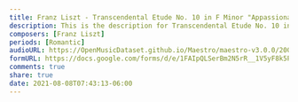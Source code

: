 ```yaml
---
title: Franz Liszt - Transcendental Etude No. 10 in F Minor "Appassionata" (1)
description: This is the description for Transcendental Etude No. 10 in F Minor "Appassionata" by Franz Liszt
composers: [Franz Liszt]
periods: [Romantic]
audioURL: https://OpenMusicDataset.github.io/Maestro/maestro-v3.0.0/2008/MIDI-Unprocessed_04_R3_2008_01-07_ORIG_MID--AUDIO_04_R3_2008_wav--6.midi
formURL: https://docs.google.com/forms/d/e/1FAIpQLSerBm2N5rR__1V5yF8k5PdyE3d-C_miFl78Bnq5bc-MnSDRiQ/viewform
comments: true
share: true
date: 2021-08-08T07:43:13-06:00
---
```

